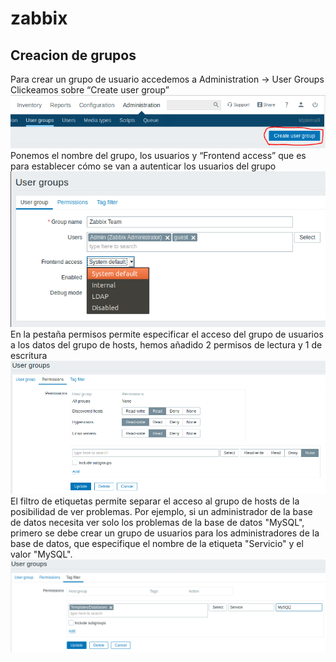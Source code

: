 # zabbix
## Creacion de grupos
Para crear un grupo de usuario accedemos a Administration → User Groups 
Clickeamos sobre “Create user group”
![imagen](imagenes/image059.png)
Ponemos el nombre del grupo, los usuarios y “Frontend access” que es para establecer cómo se van a autenticar los usuarios del grupo
![imagen](imagenes/image061.png)
En la pestaña permisos permite especificar el acceso del grupo de usuarios a los datos del grupo de hosts, hemos añadido 2 permisos de lectura y 1 de escritura
![imagen](imagenes/image063.png)
El filtro de etiquetas permite separar el acceso al grupo de hosts de la posibilidad de ver problemas.
Por ejemplo, si un administrador de la base de datos necesita ver solo los problemas de la base de datos "MySQL", primero se debe crear un grupo de usuarios para los administradores de la base de datos, que especifique el nombre de la etiqueta "Servicio" y el valor "MySQL".
![imagen](imagenes/image065.png)
